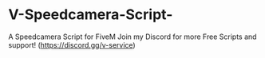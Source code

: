 # V-Speedcamera-Script-
A Speedcamera Script for FiveM
Join my Discord for more Free Scripts and support! (https://discord.gg/v-service)
